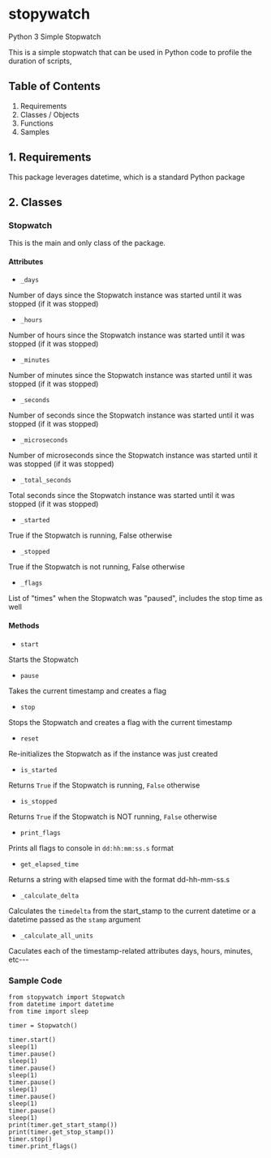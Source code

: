 # stopywatch

Python 3 Simple Stopwatch

This is a simple stopwatch that can be used in Python code to profile the duration of scripts, 

## Table of Contents

1. Requirements
2. Classes / Objects
3. Functions
4. Samples

## 1. Requirements

This package leverages datetime, which is a standard Python package

## 2. Classes

### Stopwatch

This is the main and only class of the package.

#### Attributes

* ```_days```

Number of days since the Stopwatch instance was started until it was stopped (if it was stopped)

* ```_hours```

Number of hours since the Stopwatch instance was started until it was stopped (if it was stopped)

* ```_minutes```

Number of minutes since the Stopwatch instance was started until it was stopped (if it was stopped)

* ```_seconds```

Number of seconds since the Stopwatch instance was started until it was stopped (if it was stopped)

* ```_microseconds```

Number of microseconds since the Stopwatch instance was started until it was stopped (if it was stopped)

* ```_total_seconds```

Total seconds since the Stopwatch instance was started until it was stopped (if it was stopped)

* ```_started```

True if the Stopwatch is running, False otherwise

* ```_stopped```

True if the Stopwatch is not running, False otherwise

* ```_flags```

List of "times" when the Stopwatch was "paused", includes the stop time as well

#### Methods

* ```start```

Starts the Stopwatch

* ```pause```

Takes the current timestamp and creates a flag

* ```stop```

Stops the Stopwatch and creates a flag with the current timestamp

* ```reset```

Re-initializes the Stopwatch as if the instance was just created

* ```is_started```

Returns `True` if the Stopwatch is running, `False` otherwise

* ```is_stopped```

Returns `True` if the Stopwatch is NOT running, `False` otherwise

* ```print_flags```

Prints all flags to console in `dd:hh:mm:ss.s` format

* ```get_elapsed_time```

Returns a string with elapsed time with the format dd-hh-mm-ss.s

* ```_calculate_delta```

Calculates the `timedelta` from the start_stamp to the current datetime or a datetime passed as the `stamp` argument

* ```_calculate_all_units```

Caculates each of the timestamp-related attributes days, hours, minutes, etc---

### Sample Code

    from stopywatch import Stopwatch
    from datetime import datetime
    from time import sleep

    timer = Stopwatch()

    timer.start()
    sleep(1)
    timer.pause()
    sleep(1)
    timer.pause()
    sleep(1)
    timer.pause()
    sleep(1)
    timer.pause()
    sleep(1)
    timer.pause()
    sleep(1)
    print(timer.get_start_stamp())
    print(timer.get_stop_stamp())
    timer.stop()
    timer.print_flags()
